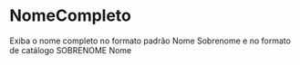 # NomeCompleto
 Exiba o nome completo no formato padrão Nome Sobrenome e no formato de catálogo SOBRENOME Nome
